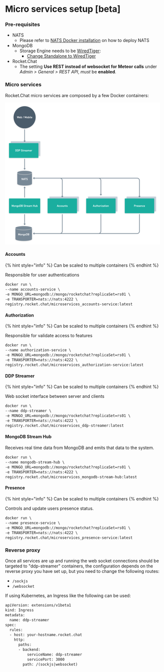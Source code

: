 # Micro services setup \[beta\]

### Pre-requisites

* NATS
  * Please refer to [NATS Docker installation](https://docs.nats.io/nats-server/nats_docker) on how to deploy NATS
* MongoDB
  * Storage Engine needs to be [WiredTiger](https://docs.mongodb.com/manual/core/wiredtiger/):
    * [Change Standalone to WiredTiger](https://docs.mongodb.com/manual/tutorial/change-standalone-wiredtiger/)
* Rocket.Chat
  * The setting **Use REST instead of websocket for Meteor calls** under _Admin &gt; General &gt; REST API_, _must_ be **enabled**.

### Micro services

Rocket.Chat micro services are composed by a few Docker containers:

![](../.gitbook/assets/image%20%283%29.png)

#### Accounts

{% hint style="info" %}
Can be scaled to multiple containers
{% endhint %}

Responsible for user authentications

```
docker run \
--name accounts-service \
-e MONGO_URL=mongodb://mongo/rocketchat?replicaSet=rs01 \
-e TRANSPORTER=nats://nats:4222 \
registry.rocket.chat/microservices_accounts-service:latest
```

#### Authorization

{% hint style="info" %}
Can be scaled to multiple containers
{% endhint %}

Responsible for validate access to features

```
docker run \
--name authorization-service \
-e MONGO_URL=mongodb://mongo/rocketchat?replicaSet=rs01 \
-e TRANSPORTER=nats://nats:4222 \
registry.rocket.chat/microservices_authorization-service:latest
```

#### DDP Streamer

{% hint style="info" %}
Can be scaled to multiple containers
{% endhint %}

Web socket interface between server and clients

```
docker run \
--name ddp-streamer \
-e MONGO_URL=mongodb://mongo/rocketchat?replicaSet=rs01 \
-e TRANSPORTER=nats://nats:4222 \
registry.rocket.chat/microservices_ddp-streamer:latest
```

#### MongoDB Stream Hub

Receives real time data from MongoDB and emits that data to the system.

```
docker run \
--name mongodb-stream-hub \
-e MONGO_URL=mongodb://mongo/rocketchat?replicaSet=rs01 \
-e TRANSPORTER=nats://nats:4222 \
registry.rocket.chat/microservices_mongodb-stream-hub:latest
```

#### Presence

{% hint style="info" %}
Can be scaled to multiple containers
{% endhint %}

Controls and update users presence status.

```
docker run \
--name presence-service \
-e MONGO_URL=mongodb://mongo/rocketchat?replicaSet=rs01 \
-e TRANSPORTER=nats://nats:4222 \
registry.rocket.chat/microservices_presence-service:latest
```

### Reverse proxy

Once all services are up and running the web socket connections should be targeted to "ddp-streamer" containers, the configuration depends on the reverse proxy you have set up, but you need to change the following routes:

* `/sockjs`
* `/websocket`

If using Kubernetes, an Ingress like the following can be used:

```text
apiVersion: extensions/v1beta1
kind: Ingress
metadata:
  name: ddp-streamer
spec:
  rules:
  - host: your-hostname.rocket.chat
    http:
      paths:
      - backend:
          serviceName: ddp-streamer
          servicePort: 3000
        path: /(sockjs|websocket)
```


